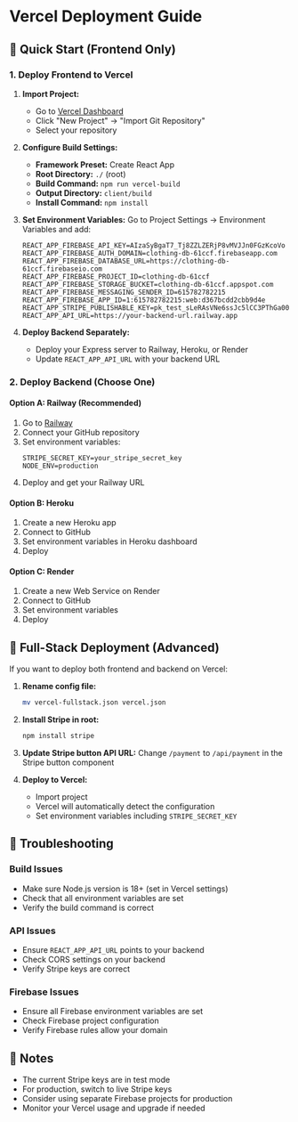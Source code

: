 # Vercel Deployment Guide

## 🚀 Quick Start (Frontend Only)

### 1. Deploy Frontend to Vercel

1. **Import Project:**
   - Go to [Vercel Dashboard](https://vercel.com/dashboard)
   - Click "New Project" → "Import Git Repository"
   - Select your repository

2. **Configure Build Settings:**
   - **Framework Preset:** Create React App
   - **Root Directory:** `./` (root)
   - **Build Command:** `npm run vercel-build`
   - **Output Directory:** `client/build`
   - **Install Command:** `npm install`

3. **Set Environment Variables:**
   Go to Project Settings → Environment Variables and add:
   ```
   REACT_APP_FIREBASE_API_KEY=AIzaSyBgaT7_Tj8ZZLZERjP8vMVJJn0FGzKcoVo
   REACT_APP_FIREBASE_AUTH_DOMAIN=clothing-db-61ccf.firebaseapp.com
   REACT_APP_FIREBASE_DATABASE_URL=https://clothing-db-61ccf.firebaseio.com
   REACT_APP_FIREBASE_PROJECT_ID=clothing-db-61ccf
   REACT_APP_FIREBASE_STORAGE_BUCKET=clothing-db-61ccf.appspot.com
   REACT_APP_FIREBASE_MESSAGING_SENDER_ID=615782782215
   REACT_APP_FIREBASE_APP_ID=1:615782782215:web:d367bcdd2cbb9d4e
   REACT_APP_STRIPE_PUBLISHABLE_KEY=pk_test_sLeRAsVNe6ssJc5lCC3PThGa00q0KWcjfZ
   REACT_APP_API_URL=https://your-backend-url.railway.app
   ```

4. **Deploy Backend Separately:**
   - Deploy your Express server to Railway, Heroku, or Render
   - Update `REACT_APP_API_URL` with your backend URL

### 2. Deploy Backend (Choose One)

#### Option A: Railway (Recommended)
1. Go to [Railway](https://railway.app)
2. Connect your GitHub repository
3. Set environment variables:
   ```
   STRIPE_SECRET_KEY=your_stripe_secret_key
   NODE_ENV=production
   ```
4. Deploy and get your Railway URL

#### Option B: Heroku
1. Create a new Heroku app
2. Connect to GitHub
3. Set environment variables in Heroku dashboard
4. Deploy

#### Option C: Render
1. Create a new Web Service on Render
2. Connect to GitHub
3. Set environment variables
4. Deploy

## 🔧 Full-Stack Deployment (Advanced)

If you want to deploy both frontend and backend on Vercel:

1. **Rename config file:**
   ```bash
   mv vercel-fullstack.json vercel.json
   ```

2. **Install Stripe in root:**
   ```bash
   npm install stripe
   ```

3. **Update Stripe button API URL:**
   Change `/payment` to `/api/payment` in the Stripe button component

4. **Deploy to Vercel:**
   - Import project
   - Vercel will automatically detect the configuration
   - Set environment variables including `STRIPE_SECRET_KEY`

## 🐛 Troubleshooting

### Build Issues
- Make sure Node.js version is 18+ (set in Vercel settings)
- Check that all environment variables are set
- Verify the build command is correct

### API Issues
- Ensure `REACT_APP_API_URL` points to your backend
- Check CORS settings on your backend
- Verify Stripe keys are correct

### Firebase Issues
- Ensure all Firebase environment variables are set
- Check Firebase project configuration
- Verify Firebase rules allow your domain

## 📝 Notes

- The current Stripe keys are in test mode
- For production, switch to live Stripe keys
- Consider using separate Firebase projects for production
- Monitor your Vercel usage and upgrade if needed
